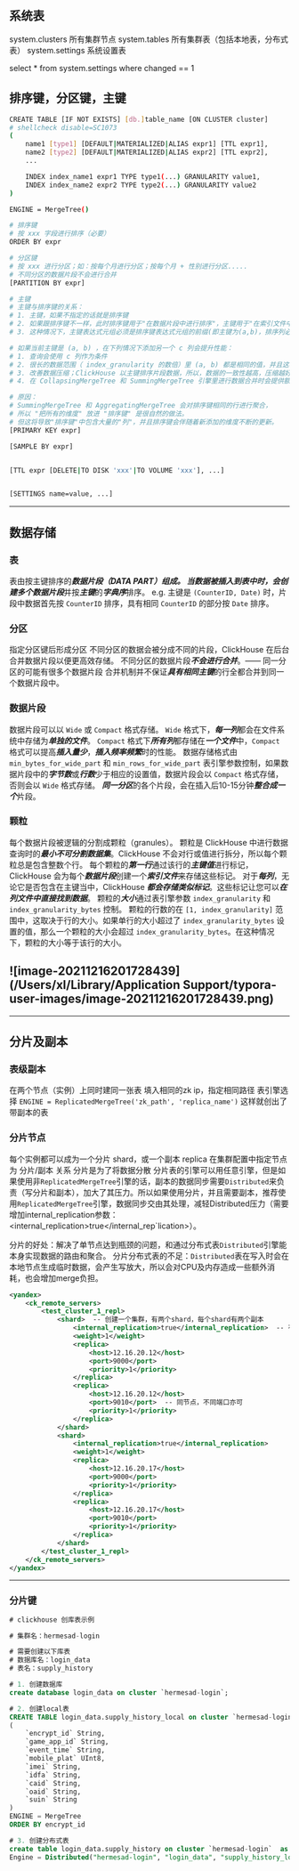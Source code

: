 ## 系统表

system.clusters 所有集群节点
system.tables 所有集群表（包括本地表，分布式表）
system.settings 系统设置表

select * from system.settings where changed == 1





## 排序键，分区键，主键

```sh
CREATE TABLE [IF NOT EXISTS] [db.]table_name [ON CLUSTER cluster]
# shellcheck disable=SC1073
(
    name1 [type1] [DEFAULT|MATERIALIZED|ALIAS expr1] [TTL expr1],
    name2 [type2] [DEFAULT|MATERIALIZED|ALIAS expr2] [TTL expr2],
    ...

    INDEX index_name1 expr1 TYPE type1(...) GRANULARITY value1,
    INDEX index_name2 expr2 TYPE type2(...) GRANULARITY value2
)

ENGINE = MergeTree()

# 排序键
# 按 xxx 字段进行排序（必要）
ORDER BY expr

# 分区键
# 按 xxx 进行分区；如：按每个月进行分区；按每个月 + 性别进行分区.....
# 不同分区的数据片段不会进行合并
[PARTITION BY expr]

# 主键
# 主键与排序键的关系：
# 1. 主键，如果不指定的话就是排序键
# 2. 如果跟排序键不一样，此时排序键用于"在数据片段中进行排序"，主键用于"在索引文件中进行标记的写入"
# 3. 这种情况下，主键表达式元组必须是排序键表达式元组的前缀(即主键为(a,b)，排序列必须为(a,b,**))

# 如果当前主键是 (a, b) ，在下列情况下添加另一个 c 列会提升性能：
# 1. 查询会使用 c 列作为条件
# 2. 很长的数据范围（ index_granularity 的数倍）里 (a, b) 都是相同的值，并且这样的情况很普遍。换言之，就是加入另一列后，可以让您的查询略过很长的数据范围。
# 3. 改善数据压缩；ClickHouse 以主键排序片段数据，所以，数据的一致性越高，压缩越好。
# 4. 在 CollapsingMergeTree 和 SummingMergeTree 引擎里进行数据合并时会提供额外的处理逻辑。

# 原因：
# SummingMergeTree 和 AggregatingMergeTree 会对排序键相同的行进行聚合，
# 所以 "把所有的维度" 放进 "排序键" 是很自然的做法。
# 但这将导致"排序键"中包含大量的"列"，并且排序键会伴随着新添加的维度不断的更新。
[PRIMARY KEY expr]

[SAMPLE BY expr]


[TTL expr [DELETE|TO DISK 'xxx'|TO VOLUME 'xxx'], ...]


[SETTINGS name=value, ...]
```

---

## 数据存储

### 表

表由按主键排序的***数据片段（DATA PART）***组成。
当数据被插入到表中时，会创建***多个数据片段***并按***主键***的***字典序***排序。
e.g. 主键是 `(CounterID, Date)` 时，片段中数据首先按 `CounterID` 排序，具有相同 `CounterID` 的部分按 `Date` 排序。

### 分区

指定分区键后形成分区
不同分区的数据会被分成不同的片段，ClickHouse 在后台合并数据片段以便更高效存储。
不同分区的数据片段***不会进行合并***。—— 同一分区的可能有很多个数据片段
合并机制并不保证***具有相同主键***的行全都合并到同一个数据片段中。

### 数据片段

数据片段可以以 `Wide` 或 `Compact` 格式存储。
 `Wide` 格式下，***每一列***都会在文件系统中存储为***单独的文件***。
 `Compact` 格式下***所有列***都存储在***一个文件***中，`Compact` 格式可以提高***插入量少***，***插入频率频繁***时的性能。
数据存储格式由 `min_bytes_for_wide_part` 和 `min_rows_for_wide_part` 表引擎参数控制，如果数据片段中的***字节数***或***行数***少于相应的设置值，数据片段会以 `Compact` 格式存储，否则会以 `Wide` 格式存储。
***同一分区***的各个片段，会在插入后10-15分钟***整合成一个***片段。

### 颗粒

每个数据片段被逻辑的分割成颗粒（granules）。
颗粒是 ClickHouse 中进行数据查询时的***最小不可分割数据集***。ClickHouse 不会对行或值进行拆分，所以每个颗粒总是包含整数个行。
每个颗粒的***第一行***通过该行的***主键值***进行标记，ClickHouse 会为每个***数据片段***创建一个***索引文件***来存储这些标记。
对于***每列***，无论它是否包含在主键当中，ClickHouse ***都会存储类似标记***。这些标记让您可以***在列文件中直接找到数据***。
颗粒的***大小***通过表引擎参数 `index_granularity` 和 `index_granularity_bytes` 控制。
颗粒的行数的在 `[1, index_granularity]` 范围中，这取决于行的大小。如果单行的大小超过了 `index_granularity_bytes` 设置的值，那么一个颗粒的大小会超过 `index_granularity_bytes`。在这种情况下，颗粒的大小等于该行的大小。

## ![image-20211216201728439](/Users/xl/Library/Application Support/typora-user-images/image-20211216201728439.png)

---

## 分片及副本

### 表级副本

在两个节点（实例）上同时建同一张表
填入相同的zk ip，指定相同路径
表引擎选择 `ENGINE = ReplicatedMergeTree('zk_path', 'replica_name')`
这样就创出了带副本的表

### 分片节点

每个实例都可以成为一个分片 shard，或一个副本 replica
在集群配置中指定节点为 分片/副本 关系
分片是为了将数据分散
分片表的引擎可以用任意引擎，但是如果使用非`ReplicatedMergeTree`引擎的话，副本的数据同步需要`Distributed`来负责（写分片和副本），加大了其压力。所以如果使用分片，并且需要副本，推荐使用`ReplicatedMergeTree`引擎，数据同步交由其处理，减轻Distributed压力（需要增加internal_replication参数：<internal_replication>true</internal_rep`lication>）。

分片的好处：解决了单节点达到瓶颈的问题，和通过分布式表`Distributed`引擎能本身实现数据的路由和聚合。
分片分布式表的不足：`Distributed`表在写入时会在本地节点生成临时数据，会产生写放大，所以会对CPU及内存造成一些额外消耗，也会增加merge负担。

```xml
<yandex>
    <ck_remote_servers>
        <test_cluster_1_repl>
            <shard>  -- 创建一个集群，有两个shard，每个shard有两个副本
                <internal_replication>true</internal_replication>  -- 有复制表引擎自己分发同步数据，减少Distributed压力。
                <weight>1</weight>
                <replica>
                    <host>12.16.20.12</host>
                    <port>9000</port>
                    <priority>1</priority>
                </replica>
                <replica>
                    <host>12.16.20.12</host>
                    <port>9010</port>  -- 同节点，不同端口亦可
                    <priority>1</priority>
                </replica>
            </shard>
            <shard>
                <internal_replication>true</internal_replication>
                <weight>1</weight>
                <replica>
                    <host>12.16.20.17</host>
                    <port>9000</port>
                    <priority>1</priority>
                </replica>
                <replica>
                    <host>12.16.20.17</host>
                    <port>9010</port>
                    <priority>1</priority>
                </replica>
            </shard>
        </test_cluster_1_repl>
    </ck_remote_servers>
</yandex>
```

---

### 分片键

```sql
# clickhouse 创库表示例

# 集群名：hermesad-login

# 需要创建以下库表
# 数据库名：login_data
# 表名：supply_history

# 1. 创建数据库
create database login_data on cluster `hermesad-login`;

# 2. 创建local表
CREATE TABLE login_data.supply_history_local on cluster `hermesad-login`
(
    `encrypt_id` String,
    `game_app_id` String,
    `event_time` String,
    `mobile_plat` UInt8,
    `imei` String,
    `idfa` String,
    `caid` String,
    `oaid` String,
    `suin` String
)
ENGINE = MergeTree
ORDER BY encrypt_id

# 3. 创建分布式表
create table login_data.supply_history on cluster `hermesad-login`  as login_data.supply_history_smoba_test_local 
Engine = Distributed("hermesad-login", "login_data", "supply_history_local", rand())  # rand()就是分片键，创建分布式表的时候需要指定分片键

```

